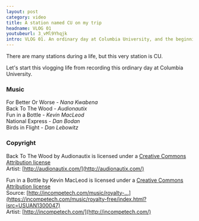 ```yaml
---
layout: post
category: video
title: A station named CU on my trip
headname: VLOG 01
youtubeurl: 3_vMl9Yhqjk
intro: VLOG 01. An ordinary day at Columbia University, and the beginning of the brand new period of life.
---
```


There are many stations during a life, but this very station is CU.

Let's start this vlogging life from recording this ordinary day at Columbia University.


### Music
For Better Or Worse - *Nana Kwabena*   
Back To The Wood - *Audionautix*   
Fun in a Bottle - *Kevin MacLeod*   
National Express - *Dan Bodan*   
Birds in Flight - *Dan Lebowitz*   


### Copyright
Back To The Wood by Audionautix is licensed under a [Creative Commons Attribution license](https://creativecommons.org/licenses/by/4.0/)   
Artist: [http://audionautix.com/](http://audionautix.com/)

Fun in a Bottle by Kevin MacLeod is licensed under a [Creative Commons Attribution license](https://creativecommons.org/licenses/by/4.0/)   
Source: [http://incompetech.com/music/royalty-...](https://incompetech.com/music/royalty-free/index.html?isrc=USUAN1300047)   
Artist: [http://incompetech.com/](http://incompetech.com/)